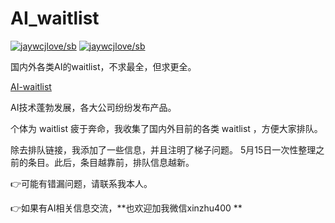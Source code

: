 # AI_waitlist

<!--rehype:style=font-size: 38px; border-bottom: 0; display: flex; min-height: 260px; align-items: center; justify-content: center;-->
 
 [![jaywcjlove/sb](https://wangchujiang.com/sb/lang/english.svg)](README_en) [![jaywcjlove/sb](https://wangchujiang.com/sb/lang/chinese.svg)](README.md)

<!--rehype:style=text-align: center;-->


国内外各类AI的waitlist，不求最全，但求更全。

[AI-waitlist](https://www.notion.so/7b80cf9c071345b8b9466ed34cf17907)

AI技术蓬勃发展，各大公司纷纷发布产品。

个体为 waitlist 疲于奔命，我收集了国内外目前的各类 waitlist ，方便大家排队。

除去排队链接，我添加了一些信息，并且注明了梯子问题。
5月15日一次性整理之前的条目。此后，条目越靠前，排队信息越新。

👉可能有错漏问题，请联系我本人。

👉如果有AI相关信息交流，**也欢迎加我微信xinzhu400
**
